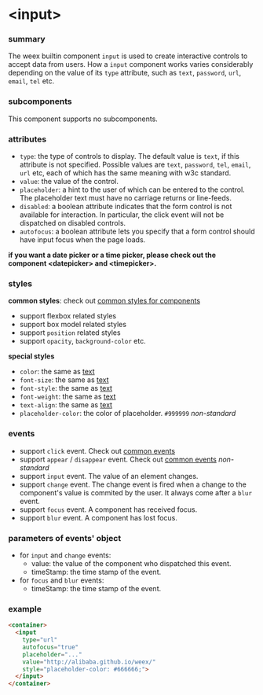 # &lt;input&gt;

### summary

The weex builtin component ``input`` is used to create interactive controls to accept data from users. How a ``input`` component works varies considerably depending on the value of its ``type`` attribute, such as ``text``, ``password``, ``url``, ``email``, ``tel`` etc.

### subcomponents

This component supports no subcomponents.

### attributes

- `type`: the type of controls to display. The default value is ``text``, if this attribute is not specified. Possible values are ``text``, ``password``, ``tel``, ``email``, ``url`` etc, each of which has the same meaning with w3c standard.
- `value`: the value of the control.
- `placeholder`: a hint to the user of which can be entered to the control. The placeholder text must have no carriage returns or line-feeds.
- `disabled`: a boolean attribute indicates that the form control is not available for interaction. In particular, the click event will not be dispatched on disabled controls.
- `autofocus`: a boolean attribute lets you specify that a form control should have input focus when the page loads.

**if you want a date picker or a time picker, please check out the component &lt;datepicker&gt; and &lt;timepicker&gt;.**

### styles

**common styles**: check out [common styles for components](/references/common-attrs.md)

- support flexbox related styles
- support box model related styles
- support ``position`` related styles
- support ``opacity``, ``background-color`` etc.

**special styles**

- `color`: the same as [text](text.md)
- `font-size`: the same as [text](text.md)
- `font-style`: the same as [text](text.md)
- `font-weight`: the same as [text](text.md)
- `text-align`: the same as [text](text.md)
- `placeholder-color`: the color of placeholder. ``#999999`` *non-standard*

### events

- support `click` event. Check out [common events](/references/common-event.md)
- support `appear` / `disappear` event. Check out [common events](/references/common-event.md) *non-standard*
- support `input` event. The value of an element changes.
- support `change` event. The change event is fired when a change to the component's value is commited by the user. It always come after a ``blur`` event.
- support `focus` event. A component has received focus.
- support `blur` event. A component has lost focus.

### parameters of events' object

- for ``input`` and ``change`` events:
  - value: the value of the component who dispatched this event.
  - timeStamp: the time stamp of the event.
- for ``focus`` and ``blur`` events:
  - timeStamp: the time stamp of the event.

### example

```html
<container>
  <input
    type="url"
    autofocus="true"
    placeholder="..."
    value="http://alibaba.github.io/weex/"
    style="placeholder-color: #666666;">
  </input>
</container>
```
